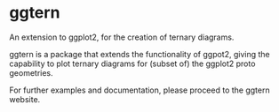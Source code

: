 ggtern
======

An extension to ggplot2, for the creation of ternary diagrams.

ggtern is a package that extends the functionality of ggpot2, giving the capability to plot ternary diagrams for (subset of) the ggplot2 proto geometries. 

For further examples and documentation, please proceed to the ggtern website.
